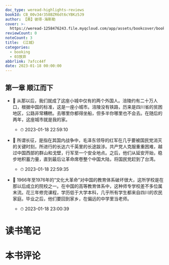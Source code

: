 ```yaml
---
doc_type: weread-highlights-reviews
bookId: CB_00v34r358BZR6dt6cYBKz5J9
author: 【美】彼得·海斯勒
cover: >-
  https://weread-1258476243.file.myqcloud.com/app/assets/bookcover/book_cover_default_imported_02.png
reviewCount: 0
noteCount: 3
title: 《江城》
categories:
  - booking
  - 03放弃
abbrlink: 7afcc44f
date: 2023-01-18 00:00:00
---
```



## 第一章 顺江而下


- 📌 从那以后，我们就成了这座小城中仅有的两个外国人。涪陵约有二十万人口，根据中国的标准，这是一座小城市。涪陵没有铁路，历来是四川省的贫困地区，公路非常糟糕。去哪里你都得坐船，但多半你哪里也不会去。在随后的两年，这座城市就是我的家。 
    - ⏱ 2023-01-18 22:59:10 

- 📌 所谓长征，是指在其国内战争中，毛泽东领导的红军在几乎要被国民党消灭的关键时刻，所进行的长达六千英里的长途跋涉。共产党人克服重重困难，越过中国西部的群山和戈壁，行军至一个安全地点。之后，他们从延安开始，稳步地积蓄力量，直到最后让革命席卷整个中国大陆，将国民党赶到了台湾。 
    - ⏱ 2023-01-18 22:59:35 

- 📌 1966年至1976年的“文化大革命”对中国的教育体系破坏很大，这所学校是在那以后成立的院校之一。在中国的高等教育体系中，这种师专学校差不多位属末流。花三年修完课程，学历低于大学本科，几乎所有学生都来自四川的农民家庭。毕业之后，他们要回到家乡，在偏远的中学里当老师。 
    - ⏱ 2023-01-18 23:00:39 

# 读书笔记


# 本书评论
